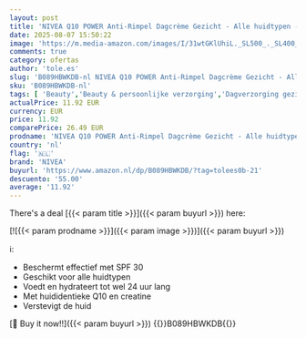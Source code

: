 ```yaml
---
layout: post
title: 'NIVEA Q10 POWER Anti-Rimpel Dagcrème Gezicht - Alle huidtypen - SPF 30 - Crème met Q10 en Creatine - Collageen Booster - Gezichtsverzorging - 50 ml'
date: 2025-08-07 15:50:22
image: 'https://m.media-amazon.com/images/I/31wtGKlUhiL._SL500_._SL400_.jpg'
comments: true
category: ofertas
author: 'tole.es'
slug: 'B089HBWKDB-nl NIVEA Q10 POWER Anti-Rimpel Dagcrème Gezicht - Alle...'
sku: 'B089HBWKDB-nl'
tags: [ 'Beauty','Beauty & persoonlijke verzorging','Dagverzorging gezicht','Gezichtsverzorgingsproducten','Huidverzorging','Vochtinbrengende middelen voor gezicht','nivea','🇳🇱', ]
actualPrice: 11.92 EUR
currency: EUR
price: 11.92
comparePrice: 26.49 EUR
prodname: 'NIVEA Q10 POWER Anti-Rimpel Dagcrème Gezicht - Alle huidtypen - SPF 30 - Crème met Q10 en Creatine - Collageen Booster - Gezichtsverzorging - 50 ml'
country: 'nl'
flag: '🇳🇱'
brand: 'NIVEA'
buyurl: 'https://www.amazon.nl/dp/B089HBWKDB/?tag=tolees0b-21'
descuento: '55.00'
average: '11.92'
---
```


There's a deal [{{< param title >}}]({{< param buyurl >}})  here:

[![{{< param prodname >}}]({{< param image >}})]({{< param buyurl >}})

ℹ️:

- Beschermt effectief met SPF 30
- Geschikt voor alle huidtypen
- Voedt en hydrateert tot wel 24 uur lang
- Met huididentieke Q10 en creatine
- Verstevigt de huid

[🛒 Buy it now!!]({{< param buyurl >}})
{{<world>}}B089HBWKDB{{</world>}}
